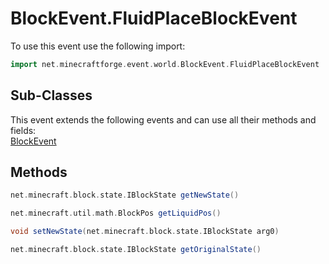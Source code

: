 # BlockEvent.FluidPlaceBlockEvent

To use this event use the following import:
```groovy
import net.minecraftforge.event.world.BlockEvent.FluidPlaceBlockEvent
```

## Sub-Classes
This event extends the following events and can use all their methods and fields: <br>
[BlockEvent](block_event.md)

## Methods
```groovy
net.minecraft.block.state.IBlockState getNewState()
```

```groovy
net.minecraft.util.math.BlockPos getLiquidPos()
```

```groovy
void setNewState(net.minecraft.block.state.IBlockState arg0)
```

```groovy
net.minecraft.block.state.IBlockState getOriginalState()
```

